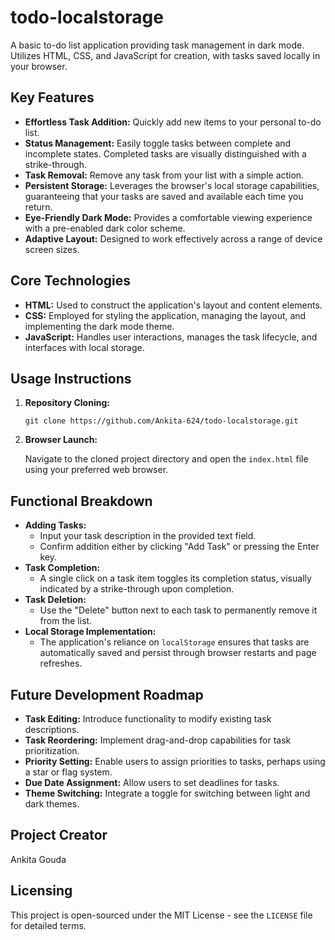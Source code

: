 # todo-localstorage
A basic to-do list application providing task management in dark mode. Utilizes HTML, CSS, and JavaScript for creation, with tasks saved locally in your browser.

## Key Features

*   **Effortless Task Addition:** Quickly add new items to your personal to-do list.
*   **Status Management:** Easily toggle tasks between complete and incomplete states. Completed tasks are visually distinguished with a strike-through.
*   **Task Removal:** Remove any task from your list with a simple action.
*   **Persistent Storage:** Leverages the browser's local storage capabilities, guaranteeing that your tasks are saved and available each time you return.
*   **Eye-Friendly Dark Mode:** Provides a comfortable viewing experience with a pre-enabled dark color scheme.
*   **Adaptive Layout:** Designed to work effectively across a range of device screen sizes.

## Core Technologies

*   **HTML:** Used to construct the application's layout and content elements.
*   **CSS:** Employed for styling the application, managing the layout, and implementing the dark mode theme.
*   **JavaScript:** Handles user interactions, manages the task lifecycle, and interfaces with local storage.

## Usage Instructions

1.  **Repository Cloning:**

    ```
    git clone https://github.com/Ankita-624/todo-localstorage.git
    ```

2.  **Browser Launch:**

    Navigate to the cloned project directory and open the `index.html` file using your preferred web browser.

## Functional Breakdown

*   **Adding Tasks:**
    *   Input your task description in the provided text field.
    *   Confirm addition either by clicking "Add Task" or pressing the Enter key.
*   **Task Completion:**
    *   A single click on a task item toggles its completion status, visually indicated by a strike-through upon completion.
*   **Task Deletion:**
    *   Use the "Delete" button next to each task to permanently remove it from the list.
*   **Local Storage Implementation:**
    *   The application's reliance on `localStorage` ensures that tasks are automatically saved and persist through browser restarts and page refreshes.

## Future Development Roadmap

*   **Task Editing:** Introduce functionality to modify existing task descriptions.
*   **Task Reordering:** Implement drag-and-drop capabilities for task prioritization.
*   **Priority Setting:** Enable users to assign priorities to tasks, perhaps using a star or flag system.
*   **Due Date Assignment:** Allow users to set deadlines for tasks.
*   **Theme Switching:** Integrate a toggle for switching between light and dark themes.

## Project Creator

Ankita Gouda

## Licensing

This project is open-sourced under the MIT License - see the `LICENSE` file for detailed terms. 
